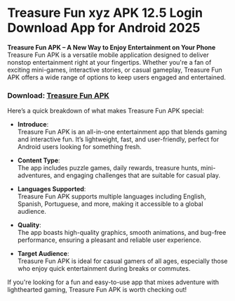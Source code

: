 ﻿#  Treasure Fun xyz APK 12.5 Login Download App for Android 2025
**Treasure Fun APK – A New Way to Enjoy Entertainment on Your Phone**
Treasure Fun APK is a versatile mobile application designed to deliver nonstop entertainment right at your fingertips. Whether you're a fan of exciting mini-games, interactive stories, or casual gameplay, Treasure Fun APK offers a wide range of options to keep users engaged and entertained.
### Download: [Treasure Fun APK](https://byvn.net/Yob7)
Here’s a quick breakdown of what makes Treasure Fun APK special:

-   **Introduce**:  
    Treasure Fun APK is an all-in-one entertainment app that blends gaming and interactive fun. It’s lightweight, fast, and user-friendly, perfect for Android users looking for something fresh.
    
-   **Content Type**:  
    The app includes puzzle games, daily rewards, treasure hunts, mini-adventures, and engaging challenges that are suitable for casual play.
    
-   **Languages Supported**:  
    Treasure Fun APK supports multiple languages including English, Spanish, Portuguese, and more, making it accessible to a global audience.
    
-   **Quality**:  
    The app boasts high-quality graphics, smooth animations, and bug-free performance, ensuring a pleasant and reliable user experience.
    
-   **Target Audience**:  
    Treasure Fun APK is ideal for casual gamers of all ages, especially those who enjoy quick entertainment during breaks or commutes.
    

If you're looking for a fun and easy-to-use app that mixes adventure with lighthearted gaming, Treasure Fun APK is worth checking out!
